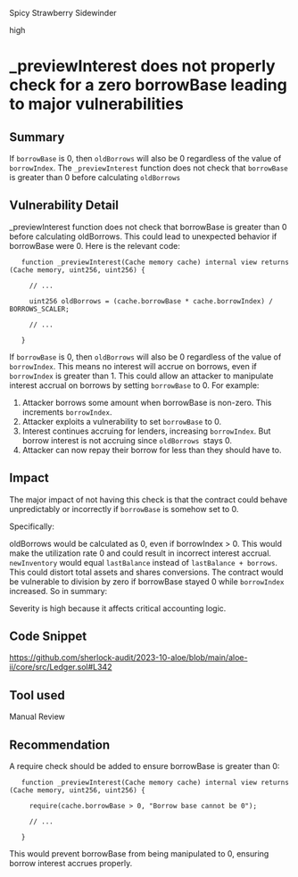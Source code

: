Spicy Strawberry Sidewinder

high

# _previewInterest does not properly check for a zero borrowBase leading to major vulnerabilities
## Summary
If `borrowBase` is 0, then `oldBorrows` will also be 0 regardless of the value of `borrowIndex`. The `_previewInterest` function does not check that `borrowBase` is greater than 0 before calculating `oldBorrows`
## Vulnerability Detail
_previewInterest function does not check that borrowBase is greater than 0 before calculating oldBorrows. This could lead to unexpected behavior if borrowBase were 0.
Here is the relevant code:

       function _previewInterest(Cache memory cache) internal view returns (Cache memory, uint256, uint256) {

         // ...

         uint256 oldBorrows = (cache.borrowBase * cache.borrowIndex) / BORROWS_SCALER;

         // ...

       }

If `borrowBase` is 0, then `oldBorrows` will also be 0 regardless of the value of `borrowIndex`. This means no interest will accrue on borrows, even if `borrowIndex` is greater than 1.
This could allow an attacker to manipulate interest accrual on borrows by setting `borrowBase` to 0. For example:
1. Attacker borrows some amount when borrowBase is non-zero. This increments `borrowIndex`.
2. Attacker exploits a vulnerability to set `borrowBase` to 0.
3. Interest continues accruing for lenders, increasing `borrowIndex`. But borrow interest is not accruing since `oldBorrows `stays 0.
4. Attacker can now repay their borrow for less than they should have to.

## Impact
The major impact of not having this check is that the contract could behave unpredictably or incorrectly if `borrowBase` is somehow set to 0.

Specifically:

oldBorrows would be calculated as 0, even if borrowIndex > 0. This would make the utilization rate 0 and could result in incorrect interest accrual.
`newInventory` would equal `lastBalance` instead of `lastBalance + borrows`. This could distort total assets and shares conversions.
The contract would be vulnerable to division by zero if borrowBase stayed 0 while `borrowIndex` increased.
So in summary:

Severity is high because it affects critical accounting logic.


## Code Snippet
https://github.com/sherlock-audit/2023-10-aloe/blob/main/aloe-ii/core/src/Ledger.sol#L342
## Tool used

Manual Review

## Recommendation
A require check should be added to ensure borrowBase is greater than 0:

       function _previewInterest(Cache memory cache) internal view returns (Cache memory, uint256, uint256) {

         require(cache.borrowBase > 0, "Borrow base cannot be 0");

         // ...

       }

This would prevent borrowBase from being manipulated to 0, ensuring borrow interest accrues properly.
